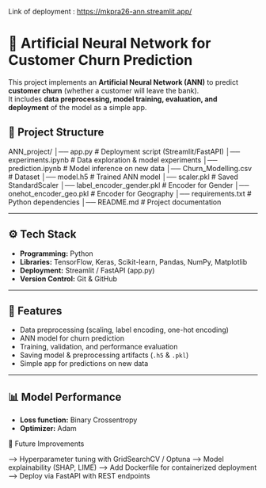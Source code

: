 Link of deployment : https://mkpra26-ann.streamlit.app/

# 🧠 Artificial Neural Network for Customer Churn Prediction  

This project implements an **Artificial Neural Network (ANN)** to predict **customer churn** (whether a customer will leave the bank).  
It includes **data preprocessing, model training, evaluation, and deployment** of the model as a simple app.  

## 📂 Project Structure

ANN_project/
│── app.py # Deployment script (Streamlit/FastAPI)
│── experiments.ipynb # Data exploration & model experiments
│── prediction.ipynb # Model inference on new data
│── Churn_Modelling.csv # Dataset
│── model.h5 # Trained ANN model
│── scaler.pkl # Saved StandardScaler
│── label_encoder_gender.pkl # Encoder for Gender
│── onehot_encoder_geo.pkl # Encoder for Geography
│── requirements.txt # Python dependencies
│── README.md # Project documentation



---

## ⚙️ Tech Stack

- **Programming:** Python  
- **Libraries:** TensorFlow, Keras, Scikit-learn, Pandas, NumPy, Matplotlib  
- **Deployment:** Streamlit / FastAPI (app.py)  
- **Version Control:** Git & GitHub  

---

## 📝 Features

- Data preprocessing (scaling, label encoding, one-hot encoding)  
- ANN model for churn prediction  
- Training, validation, and performance evaluation  
- Saving model & preprocessing artifacts (`.h5` & `.pkl`)  
- Simple app for predictions on new data  

---

## 📊 Model Performance

- **Loss function:** Binary Crossentropy  
- **Optimizer:** Adam

 🔮 Future Improvements

--> Hyperparameter tuning with GridSearchCV / Optuna
--> Model explainability (SHAP, LIME)
--> Add Dockerfile for containerized deployment
--> Deploy via FastAPI with REST endpoints
